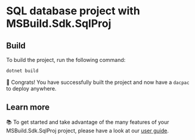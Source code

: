 # SQL database project with MSBuild.Sdk.SqlProj

## Build

To build the project, run the following command:

```bash
dotnet build
```

🎉 Congrats! You have successfully built the project and now have a `dacpac` to deploy anywhere.

## Learn more

📚 To get started and take advantage of the many features of your MSBuild.Sdk.SqlProj project, please have a look at our [user guide](https://github.com/rr-wfm/MSBuild.Sdk.SqlProj/blob/master/README.md).
